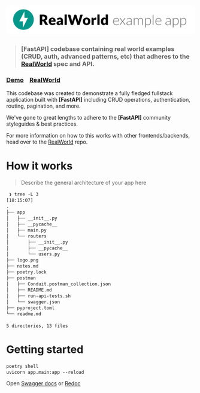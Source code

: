 # ![RealWorld Example App](logo.png)

> ### [FastAPI] codebase containing real world examples (CRUD, auth, advanced patterns, etc) that adheres to the [RealWorld](https://github.com/gothinkster/realworld) spec and API.


### [Demo](https://github.com/gothinkster/realworld)&nbsp;&nbsp;&nbsp;&nbsp;[RealWorld](https://github.com/gothinkster/realworld)


This codebase was created to demonstrate a fully fledged fullstack application built with **[FastAPI]** including CRUD operations, authentication, routing, pagination, and more.

We've gone to great lengths to adhere to the **[FastAPI]** community styleguides & best practices.

For more information on how to this works with other frontends/backends, head over to the [RealWorld](https://github.com/gothinkster/realworld) repo.


# How it works

> Describe the general architecture of your app here
```
 ❯ tree -L 3                                                                                                                                 [18:15:07]
.
├── app
│   ├── __init__.py
│   ├── __pycache__
│   ├── main.py
│   └── routers
│       ├── __init__.py
│       ├── __pycache__
│       └── users.py
├── logo.png
├── notes.md
├── poetry.lock
├── postman
│   ├── Conduit.postman_collection.json
│   ├── README.md
│   ├── run-api-tests.sh
│   └── swagger.json
├── pyproject.toml
└── readme.md

5 directories, 13 files
```

# Getting started

```
poetry shell
uvicorn app.main:app --reload
```

Open [Swagger docs](http://127.0.0.1:8000/docs) or [Redoc](http://127.0.0.1:8000/redoc)

